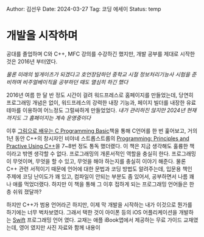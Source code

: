 Author: 김선우
Date: 2024-03-27
Tag: 코딩
    에세이
Status: temp

# 개발을 시작하며

공대를 졸업하며 C와 C++, MFC 강의를 수강하긴 했지만, 개발 공부를 제대로 시작한 것은 2016년 부터였다.

_물론 미래의 빌게이츠가 되겠다고 호언장담하던 중학교 시절 정보처리기능사 시험을 준비하며 비주얼베이직을 공부하던 때도 열심히 하긴 했다_

2016년 여름 한 달 반 정도 시간이 걸려 워드프레스로 홈페이지를 만들었는데, 당연히 프로그래밍 개념은 없이, 워드프레스의 강력한 내장 기능과, 페이지 빌더를 내장한 유료 테마를 이용하여 어느정도 그럴싸하게 만들었었다. _내가 관리하진 않지만 2024년 현재까지도 그 홈페이지는 계속 운영중이다_

이후 [그림으로 배우는 C Programming Basic](https://product.kyobobook.co.kr/detail/S000000555684)책을 통해 C언어를 한 번 훑어보고, 거의 1년 동안 C++의 창시자인 비야네 스트롭스트룹의 [Programming: Principles and Practive Using C++](https://g.co/kgs/X13Lvxt)을 7~8번 정도 통독 했더랬다. 이 책은 지금 생각해도 훌륭한 책이라고 밖엔 생각할 수 없다. 프로그래밍의 개론서적인 역할을 충실히 한다. 프로그래밍이 무엇이며, 무엇을 할 수 있고, 무엇을 해야 하는지를 충실히 이야기 해준다. 물론 C++ 관련 서적이기 때문에 언어에 대한 문법과 코딩 방법도 알려주는데, 입문용 책인 주제에 코딩 난이도가 꽤 있고, 컴파일이 안되는 부분도 좀 있어서, 공부하면서 나름 꽤나 애를 먹었더랬다. 하지만 이 책을 통해 그 이후 접하게 되는 프로그래밍 언어들은 한층 쉬워 졌달까?

하지만 C++가 범용 언어라곤 하지만, 이제 막 개발을 시작하는 내가 이것으로 뭔가를 하기에는 너무 벅차보였다. 그래서 택한 것이 아이폰 등의 iOS 어플리케이션을 개발하는 [Swift](https://developer.apple.com/kr/swift/) 프로그래밍 언어 였다. 교재는 애플 iBook앱에서 제공하는 무료 가이드 교재였는데, 영어 였지만 사진 자료와 함께 내용이
